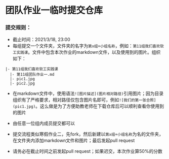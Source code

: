 # 团队作业一临时提交仓库

### 提交规则：
- 截止时间：2021/3/18, 23:00
- 每组提交一个文件夹，文件夹的名字为`第x组+小组名称`，例如：`第11组我们喜欢软工实践课`。文件中包含本次作业的markdown文件，以及使用到的图片。组织如下：

```
|- 第11组我们喜欢软工实践课
  |- 第11组团队作业一.md
  |- pic1.jpg
  |- pic2.jpg
```

- 在markdown文件中，使用语法`![图片描述](图片相对路径)`引用图片；因为目录组织有了严格要求，相对路径仅包含图片名即可，例如`![我们的第一张合照](pic1.jpg)`。这么做是为了方便助教老师在下载仓库后可以顺利查看你使用到的图片

- 由任意一位组内成员提交都可以
- 提交流程类似寒假作业二，先fork，然后新建以`第x组+小组名称`为名的文件夹，在文件夹内添加markdown文件和图片；最后发起pull request
- 请务必在截止时间之前发起pull request；如果迟交，本次作业算50%的分数
